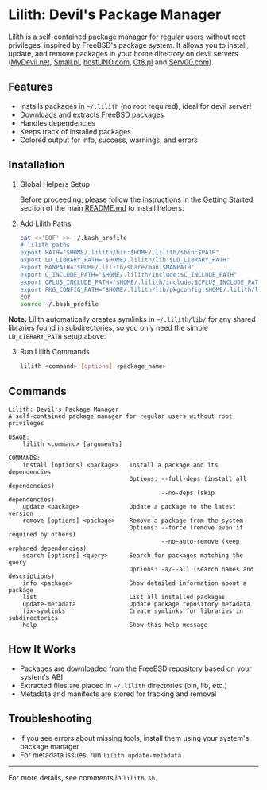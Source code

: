 # Lilith: Devil's Package Manager

Lilith is a self-contained package manager for regular users without root privileges, inspired by FreeBSD's package system. It allows you to install, update, and remove packages in your home directory on devil servers ([MyDevil.net](https://www.mydevil.net/), [Small.pl](https://www.small.pl/), [hostUNO.com](https://www.hostuno.com/), [Ct8.pl](https://www.ct8.pl/) and [Serv00.com](https://www.serv00.com/)).

## Features
- Installs packages in `~/.lilith` (no root required), ideal for devil server!
- Downloads and extracts FreeBSD packages
- Handles dependencies
- Keeps track of installed packages
- Colored output for info, success, warnings, and errors

## Installation
1. Global Helpers Setup

    Before proceeding, please follow the instructions in the [Getting Started](../README.md#getting-started) section of the main [README.md](../README.md) to install helpers.

2. Add Lilith Paths
    ```sh
    cat <<'EOF' >> ~/.bash_profile
    # lilith paths
    export PATH="$HOME/.lilith/bin:$HOME/.lilith/sbin:$PATH"
    export LD_LIBRARY_PATH="$HOME/.lilith/lib:$LD_LIBRARY_PATH"
    export MANPATH="$HOME/.lilith/share/man:$MANPATH"
    export C_INCLUDE_PATH="$HOME/.lilith/include:$C_INCLUDE_PATH"
    export CPLUS_INCLUDE_PATH="$HOME/.lilith/include:$CPLUS_INCLUDE_PATH"
    export PKG_CONFIG_PATH="$HOME/.lilith/lib/pkgconfig:$HOME/.lilith/libdata/pkgconfig:$PKG_CONFIG_PATH"
    EOF
    source ~/.bash_profile
    ```

**Note:** Lilith automatically creates symlinks in `~/.lilith/lib/` for any shared libraries found in subdirectories, so you only need the simple `LD_LIBRARY_PATH` setup above.

3. Run Lilith Commands
    ```sh
    lilith <command> [options] <package_name>
    ```

## Commands
```text
Lilith: Devil's Package Manager
A self-contained package manager for regular users without root privileges

USAGE:
    lilith <command> [arguments]

COMMANDS:
    install [options] <package>   Install a package and its dependencies
                                  Options: --full-deps (install all dependencies)
                                           --no-deps (skip dependencies)
    update <package>              Update a package to the latest version
    remove [options] <package>    Remove a package from the system
                                  Options: --force (remove even if required by others)
                                           --no-auto-remove (keep orphaned dependencies)
    search [options] <query>      Search for packages matching the query
                                  Options: -a/--all (search names and descriptions)
    info <package>                Show detailed information about a package
    list                          List all installed packages
    update-metadata               Update package repository metadata
    fix-symlinks                  Create symlinks for libraries in subdirectories
    help                          Show this help message
```

## How It Works
- Packages are downloaded from the FreeBSD repository based on your system's ABI
- Extracted files are placed in `~/.lilith` directories (bin, lib, etc.)
- Metadata and manifests are stored for tracking and removal

## Troubleshooting
- If you see errors about missing tools, install them using your system's package manager
- For metadata issues, run `lilith update-metadata`

---
For more details, see comments in `lilith.sh`.

